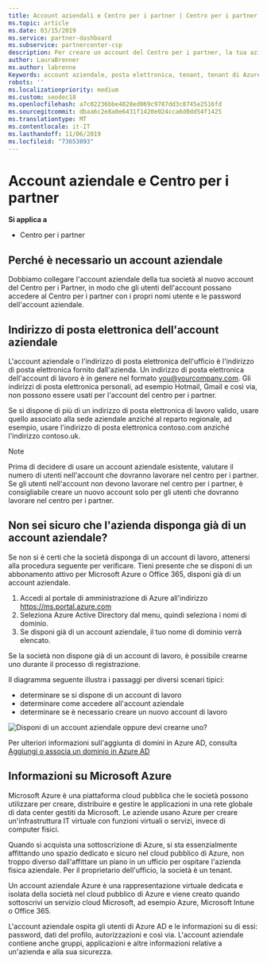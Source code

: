 ```yaml
---
title: Account aziendali e Centro per i partner | Centro per i partner
ms.topic: article
ms.date: 03/15/2019
ms.service: partner-dashboard
ms.subservice: partnercenter-csp
description: Per creare un account del Centro per i partner, la tua azienda deve disporre di un account aziendale. Se si dispone di una sottoscrizione attiva per Microsoft Azure o Office 365, si dispone già di un account di lavoro.
author: LauraBrenner
ms.author: labrenne
Keywords: account aziendale, posta elettronica, tenant, tenant di Azure, creare un account, nome di dominio
robots: ''
ms.localizationpriority: medium
ms.custom: seodec18
ms.openlocfilehash: a7c02236bbe4828ed069c9787dd3c8745e2516fd
ms.sourcegitcommit: dbaa6c2e8a0e6431f1420e024cca6d0dd54f1425
ms.translationtype: MT
ms.contentlocale: it-IT
ms.lasthandoff: 11/06/2019
ms.locfileid: "73653893"
---
```

# <a name="your-company-work-account-and-partner-center"></a>Account aziendale e Centro per i partner  

**Si applica a**

-  Centro per i partner

## <a name="why-you-need-a-work-account"></a>Perché è necessario un account aziendale

Dobbiamo collegare l'account aziendale della tua società al nuovo account del Centro per i Partner, in modo che gli utenti dell'account possano accedere al Centro per i partner con i propri nomi utente e le password dell'account aziendale.

## <a name="the-work-account-email-address"></a>Indirizzo di posta elettronica dell'account aziendale

L'account aziendale o l'indirizzo di posta elettronica dell'ufficio è l'indirizzo di posta elettronica fornito dall'azienda. Un indirizzo di posta elettronica dell'account di lavoro è in genere nel formato you@yourcompany.com. Gli indirizzi di posta elettronica personali, ad esempio Hotmail, Gmail e così via, non possono essere usati per l'account del centro per i partner. 

Se si dispone di più di un indirizzo di posta elettronica di lavoro valido, usare quello associato alla sede aziendale anziché al reparto regionale, ad esempio, usare l'indirizzo di posta elettronica contoso.com anziché l'indirizzo contoso.uk.

> [!NOTE]  
>  Prima di decidere di usare un account aziendale esistente, valutare il numero di utenti nell'account che dovranno lavorare nel centro per i partner. Se gli utenti nell'account non devono lavorare nel centro per i partner, è consigliabile creare un nuovo account solo per gli utenti che dovranno lavorare nel centro per i partner.


## <a name="not-sure-if-your-company-already-has-a-work-account"></a>Non sei sicuro che l'azienda disponga già di un account aziendale?

Se non si è certi che la società disponga di un account di lavoro, attenersi alla procedura seguente per verificare. Tieni presente che se disponi di un abbonamento attivo per Microsoft Azure o Office 365, disponi già di un account aziendale.

1.  Accedi al portale di amministrazione di Azure all'indirizzo https://ms.portal.azure.com
2.  Seleziona Azure Active Directory dal menu, quindi seleziona i nomi di dominio.
3.  Se disponi già di un account aziendale, il tuo nome di dominio verrà elencato.

Se la società non dispone già di un account di lavoro, è possibile crearne uno durante il processo di registrazione.

Il diagramma seguente illustra i passaggi per diversi scenari tipici:

- determinare se si dispone di un account di lavoro 
- determinare come accedere all'account aziendale 
- determinare se è necessario creare un nuovo account di lavoro


![Disponi di un account aziendale oppure devi crearne uno?](images/onboardingAADFlow.png)

Per ulteriori informazioni sull'aggiunta di domini in Azure AD, consulta [Aggiungi o associa un dominio in Azure AD](https://docs.microsoft.com/azure/active-directory/active-directory-add-domain)

## <a name="about-microsoft-azure"></a>Informazioni su Microsoft Azure

Microsoft Azure è una piattaforma cloud pubblica che le società possono utilizzare per creare, distribuire e gestire le applicazioni in una rete globale di data center gestiti da Microsoft. Le aziende usano Azure per creare un'infrastruttura IT virtuale con funzioni virtuali o servizi, invece di computer fisici. 

Quando si acquista una sottoscrizione di Azure, si sta essenzialmente affittando uno spazio dedicato e sicuro nel cloud pubblico di Azure, non troppo diverso dall'affittare un piano in un ufficio per ospitare l'azienda fisica aziendale. Per il proprietario dell'ufficio, la società è un tenant. 

Un account aziendale Azure è una rappresentazione virtuale dedicata e isolata della società nel cloud pubblico di Azure e viene creato quando sottoscrivi un servizio cloud Microsoft, ad esempio Azure, Microsoft Intune o Office 365. 

L'account aziendale ospita gli utenti di Azure AD e le informazioni su di essi: password, dati del profilo, autorizzazioni e così via. L'account aziendale contiene anche gruppi, applicazioni e altre informazioni relative a un'azienda e alla sua sicurezza. 
